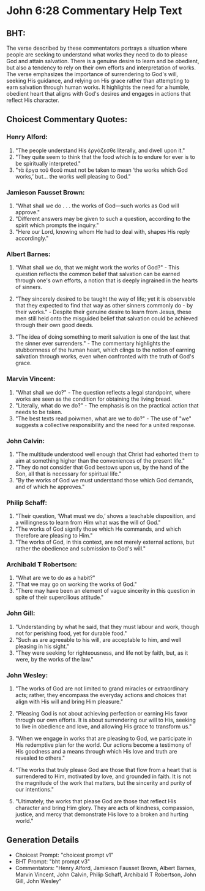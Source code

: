 # John 6:28 Commentary Help Text

## BHT:
The verse described by these commentators portrays a situation where people are seeking to understand what works they need to do to please God and attain salvation. There is a genuine desire to learn and be obedient, but also a tendency to rely on their own efforts and interpretation of works. The verse emphasizes the importance of surrendering to God's will, seeking His guidance, and relying on His grace rather than attempting to earn salvation through human works. It highlights the need for a humble, obedient heart that aligns with God's desires and engages in actions that reflect His character.

## Choicest Commentary Quotes:
### Henry Alford:
1. "The people understand His ἐργάζεσθε literally, and dwell upon it."
2. "They quite seem to think that the food which is to endure for ever is to be spiritually interpreted."
3. "τὰ ἔργα τοῦ θεοῦ must not be taken to mean ‘the works which God works,’ but... the works well pleasing to God."

### Jamieson Fausset Brown:
1. "What shall we do . . . the works of God—such works as God will approve." 
2. "Different answers may be given to such a question, according to the spirit which prompts the inquiry." 
3. "Here our Lord, knowing whom He had to deal with, shapes His reply accordingly."

### Albert Barnes:
1. "What shall we do, that we might work the works of God?" - This question reflects the common belief that salvation can be earned through one's own efforts, a notion that is deeply ingrained in the hearts of sinners.

2. "They sincerely desired to be taught the way of life; yet it is observable that they expected to find that way as other sinners commonly do - by their works." - Despite their genuine desire to learn from Jesus, these men still held onto the misguided belief that salvation could be achieved through their own good deeds.

3. "The idea of doing something to merit salvation is one of the last that the sinner ever surrenders." - The commentary highlights the stubbornness of the human heart, which clings to the notion of earning salvation through works, even when confronted with the truth of God's grace.

### Marvin Vincent:
1. "What shall we do?" - The question reflects a legal standpoint, where works are seen as the condition for obtaining the living bread.
2. "Literally, what do we do?" - The emphasis is on the practical action that needs to be taken.
3. "The best texts read poiwmen, what are we to do?" - The use of "we" suggests a collective responsibility and the need for a united response.

### John Calvin:
1. "The multitude understood well enough that Christ had exhorted them to aim at something higher than the conveniences of the present life."
2. "They do not consider that God bestows upon us, by the hand of the Son, all that is necessary for spiritual life."
3. "By the works of God we must understand those which God demands, and of which he approves."

### Philip Schaff:
1. "Their question, ‘What must we do,’ shows a teachable disposition, and a willingness to learn from Him what was the will of God."
2. "The works of God signify those which He commands, and which therefore are pleasing to Him."
3. "The works of God, in this context, are not merely external actions, but rather the obedience and submission to God's will."

### Archibald T Robertson:
1. "What are we to do as a habit?" 
2. "That we may go on working the works of God." 
3. "There may have been an element of vague sincerity in this question in spite of their supercilious attitude."

### John Gill:
1. "Understanding by what he said, that they must labour and work, though not for perishing food, yet for durable food."
2. "Such as are agreeable to his will, are acceptable to him, and well pleasing in his sight."
3. "They were seeking for righteousness, and life not by faith, but, as it were, by the works of the law."

### John Wesley:
1. "The works of God are not limited to grand miracles or extraordinary acts; rather, they encompass the everyday actions and choices that align with His will and bring Him pleasure."

2. "Pleasing God is not about achieving perfection or earning His favor through our own efforts. It is about surrendering our will to His, seeking to live in obedience and love, and allowing His grace to transform us."

3. "When we engage in works that are pleasing to God, we participate in His redemptive plan for the world. Our actions become a testimony of His goodness and a means through which His love and truth are revealed to others."

4. "The works that truly please God are those that flow from a heart that is surrendered to Him, motivated by love, and grounded in faith. It is not the magnitude of the work that matters, but the sincerity and purity of our intentions."

5. "Ultimately, the works that please God are those that reflect His character and bring Him glory. They are acts of kindness, compassion, justice, and mercy that demonstrate His love to a broken and hurting world."


## Generation Details
- Choicest Prompt: "choicest prompt v1"
- BHT Prompt: "bht prompt v3"
- Commentators: "Henry Alford, Jamieson Fausset Brown, Albert Barnes, Marvin Vincent, John Calvin, Philip Schaff, Archibald T Robertson, John Gill, John Wesley"
